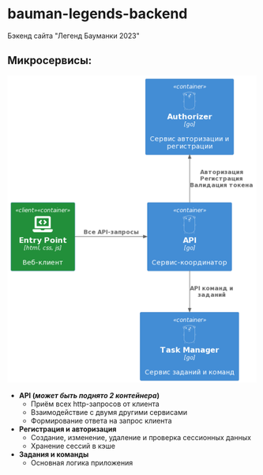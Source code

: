 # bauman-legends-backend
Бэкенд сайта "Легенд Бауманки 2023"

## Микросервисы:
![alt text](about/services.png)

* **API (*может быть поднято 2 контейнера*)**
  * Приём всех http-запросов от клиента
  * Взаимодействие с двумя другими сервисами
  * Формирование ответа на запрос клиента
* **Регистрация и авторизация**
  * Создание, изменение, удаление и проверка сессионных данных
  * Хранение сессий в кэше
* **Задания и команды**
  * Основная логика приложения
